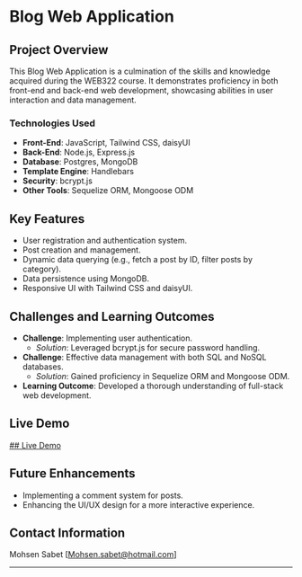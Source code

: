# Blog Web Application

## Project Overview
This Blog Web Application is a culmination of the skills and knowledge acquired during the WEB322 course. It demonstrates proficiency in both front-end and back-end web development, showcasing abilities in user interaction and data management.

### Technologies Used
- **Front-End**: JavaScript, Tailwind CSS, daisyUI
- **Back-End**: Node.js, Express.js
- **Database**: Postgres, MongoDB
- **Template Engine**: Handlebars
- **Security**: bcrypt.js
- **Other Tools**: Sequelize ORM, Mongoose ODM



## Key Features
- User registration and authentication system.
- Post creation and management.
- Dynamic data querying (e.g., fetch a post by ID, filter posts by category).
- Data persistence using MongoDB.
- Responsive UI with Tailwind CSS and daisyUI.

## Challenges and Learning Outcomes

- **Challenge**: Implementing user authentication.
  - *Solution*: Leveraged bcrypt.js for secure password handling.
- **Challenge**: Effective data management with both SQL and NoSQL databases.
  - *Solution*: Gained proficiency in Sequelize ORM and Mongoose ODM.
- **Learning Outcome**: Developed a thorough understanding of full-stack web development.


## Live Demo
[## Live Demo](https://mohsen-personal-blog.onrender.com/blog)

## Future Enhancements
- Implementing a comment system for posts.
- Enhancing the UI/UX design for a more interactive experience.

## Contact Information
Mohsen Sabet
[Mohsen.sabet@hotmail.com]

---


